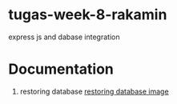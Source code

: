 # tugas-week-8-rakamin

express js and dabase integration

# Documentation

1. restoring database
   [restoring database image](https://cdn.discordapp.com/attachments/724584754619613206/1213017226660151307/image.png?ex=65f3f153&is=65e17c53&hm=ac49f04ac7eee2719e629a089cd629852f0b04901c789329afc79d12a9c46b07&)
